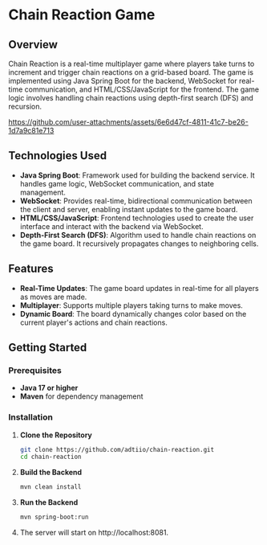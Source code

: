 

# Chain Reaction Game

## Overview

Chain Reaction is a real-time multiplayer game where players take turns to increment and trigger chain reactions on a grid-based board. The game is implemented using Java Spring Boot for the backend, WebSocket for real-time communication, and HTML/CSS/JavaScript for the frontend. The game logic involves handling chain reactions using depth-first search (DFS) and recursion.





https://github.com/user-attachments/assets/6e6d47cf-4811-41c7-be26-1d7a9c81e713





## Technologies Used

- **Java Spring Boot**: Framework used for building the backend service. It handles game logic, WebSocket communication, and state management.
- **WebSocket**: Provides real-time, bidirectional communication between the client and server, enabling instant updates to the game board.
- **HTML/CSS/JavaScript**: Frontend technologies used to create the user interface and interact with the backend via WebSocket.
- **Depth-First Search (DFS)**: Algorithm used to handle chain reactions on the game board. It recursively propagates changes to neighboring cells.

## Features

- **Real-Time Updates**: The game board updates in real-time for all players as moves are made.
- **Multiplayer**: Supports multiple players taking turns to make moves.
- **Dynamic Board**: The board dynamically changes color based on the current player's actions and chain reactions.

## Getting Started

### Prerequisites

- **Java 17 or higher**
- **Maven** for dependency management

### Installation

1. **Clone the Repository**

   ```bash
   git clone https://github.com/adtiio/chain-reaction.git
   cd chain-reaction

2. **Build the Backend**

   ```bash
   mvn clean install

3. **Run the Backend**

   ```bash
   mvn spring-boot:run
4. The server will start on http://localhost:8081. 
  



